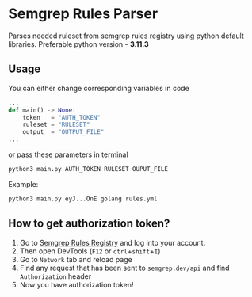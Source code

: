 # Semgrep Rules Parser
Parses needed ruleset from semgrep rules registry using python default libraries. Preferable python version - **3.11.3**

## Usage
You can either change corresponding variables in code
```py
...
def main() -> None:
    token   = "AUTH_TOKEN"
    ruleset = "RULESET"
    output  = "OUTPUT_FILE"
...
```
or pass these parameters in terminal
```sh
python3 main.py AUTH_TOKEN RULESET OUPUT_FILE
```

Example:
```sh
python3 main.py eyJ...OnE golang rules.yml
```

## How to get authorization token?
1. Go to [Semgrep Rules Registry](https://semgrep.dev/explore) and log into your account.
2. Then open DevTools (`F12` or `ctrl`+`shift`+`I`)
3. Go to `Network` tab and reload page
4. Find any request that has been sent to `semgrep.dev/api` and find `Authorization` header
5. Now you have authorization token!